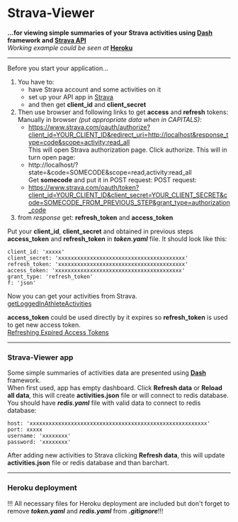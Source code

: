 # Strava-Viewer  
**...for viewing simple summaries of your Strava activities using  [Dash](https://dash.plotly.com) framework and [Strava API](https://developers.strava.com)**  
*Working example could be seen at* **[Heroku](https://strava-viewer-mwk.herokuapp.com/)**

---

Before you start your application...  
1. You have to:
    - have Strava account and some activities on it
    - set up your API app in [Strava](https://developers.strava.com/docs/getting-started/#account)
    - and then get **client_id** and **client_secret**
2. Then use browser and following links to get **access** and **refresh** tokens:  
   Manually in browser *(put appropriate data when in CAPITALS)*:
   - https://www.strava.com/oauth/authorize?client_id=YOUR_CLIENT_ID&redirect_uri=http://localhost&response_type=code&scope=activity:read_all  
   This will open Strava authorization page. Click authorize. This will in turn open page:
   - http://localhost/?state=&code=SOMECODE&scope=read,activity:read_all  
   Get **somecode** and put it in POST request:
   POST request:
   - https://www.strava.com/oauth/token?client_id=YOUR_CLIENT_ID&client_secret=YOUR_CLIENT_SECRET&code=SOMECODE_FROM_PREVIOUS_STEP&grant_type=authorization_code
4. from *response* get: **refresh_token** and **access_token**

Put your **client_id**, **client_secret** and obtained in previous steps **access_token** and **refresh_token** in ***token.yaml*** file. It should look like this:
```{
client_id: 'xxxxx'
client_secret: 'xxxxxxxxxxxxxxxxxxxxxxxxxxxxxxxxxxxxxxxx'
refresh_token: 'xxxxxxxxxxxxxxxxxxxxxxxxxxxxxxxxxxxxxxxx'
access_token: 'xxxxxxxxxxxxxxxxxxxxxxxxxxxxxxxxxxxxxxxx'
grant_type: 'refresh_token'
f: 'json'
```
Now you can get your activities from Strava.  
[getLoggedInAthleteActivities](https://developers.strava.com/docs/reference/#api-Activities-getLoggedInAthleteActivities)

**access_token** could be used directly by it expires so **refresh_token** is used to get new access token.  
[Refreshing Expired Access Tokens](https://developers.strava.com/docs/authentication/#refreshingexpiredaccesstokens)

---

### Strava-Viewer app

Some simple summaries of activities data are presented using  **[Dash](https://dash.plotly.com)** framework.  
When first used, app has empty dashboard. Click **Refresh data** or **Reload all data**, this will create **activities.json** file or will connect to redis database.  
You should have ***redis.yaml*** file with valid data to connect to redis database:   
```
host: 'xxxxxxxxxxxxxxxxxxxxxxxxxxxxxxxxxxxxxxxxxxxxxxxxxxxxxxxx'
port: xxxxx
username: 'xxxxxxxx'
password: 'xxxxxxxx'
```
After adding new activities to Strava clicking **Refresh data**, this will update **activities.json** file or redis database and than barchart.

---

### Heroku deployment  
!!! All necessary files for Heroku deployment are included but don't forget to remove ***token.yaml*** and ***redis.yaml*** from ***.gitignore***!!!
